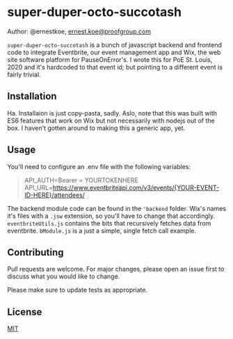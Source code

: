 # super-duper-octo-succotash

Author: @ernestkoe, ernest.koe@proofgroup.com

`super-duper-octo-succotash` is a bunch of javascript backend and frontend code to integrate Eventbrite, our event management app and Wix, the web site software platform for PauseOnError's. I wrote this for PoE St. Louis, 2020 and it's hardcoded to that event id; but pointing to a different event is fairly trivial.

## Installation

Ha. Installaion is just copy-pasta, sadly. Aslo, note that this was built with ES6 features that work on Wix but not necessarily with nodejs out of the box. I haven't gotten around to making this a generic app, yet.

## Usage

You'll need to configure an .env file with the following variables:

> API_AUTH=Bearer = YOURTOKENHERE
> API_URL=https://www.eventbriteapi.com/v3/events/{YOUR-EVENT-ID-HERE}/attendees/


The backend module code can be found in the `'backend` folder. Wix's names it's files with a `.jsw` extension, so you'll have to change that accordingly. `eventbriteUtils.js` contains the bits that recursively fetches data from eventbrite. `bModule.js` is a just a simple, single fetch call example.

## Contributing

Pull requests are welcome. For major changes, please open an issue first to discuss what you would like to change.

Please make sure to update tests as appropriate.

## License
[MIT](https://choosealicense.com/licenses/mit/)